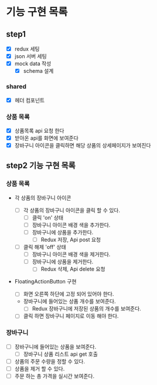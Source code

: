 # 기능 구현 목록

## step1

- [x] redux 세팅
- [x] json 서버 세팅
- [x] mock data 작성
  - [x] schema 설계

### shared

- [x] 헤더 컴포넌트

### 상품 목록

- [x] 상품목록 api 요청 한다
- [x] 받아온 api를 화면에 보여준다
- [x] 장바구니 아이콘을 클릭하면 해당 상품의 상세페이지가 보여진다

## step2 기능 구현 목록

### 상품 목록

- 각 상품의 장바구니 아이콘

  - [ ] 각 상품의 장바구니 아이콘을 클릭 할 수 있다.
    - [ ] 클릭 'on' 상태
    - [ ] 장바구니 아이콘 배경 색을 추가한다.
    - [ ] 장바구니에 상품을 추가한다.
      - [ ] Redux 저장, Api post 요청
  - [ ] 클릭 해제 'off' 상태
    - [ ] 장바구니 아이콘 배경 색을 제거한다.
    - [ ] 장바구니에 상품을 제거한다.
      - [ ] Redux 삭제, Api delete 요청

- FloatingActionButton 구현
  - [ ] 화면 오른쪽 하단에 고정 되어 있어야 한다.
  - 장바구니에 들어있는 상품 개수를 보여준다.
    - [ ] Redux 장바구니에 저장된 상품의 개수를 보여준다.
  - [ ] 클릭 하면 장바구니 페이지로 이동 해야 한다.

### 장바구니

- [ ] 장바구니에 들어있는 상품을 보여준다.
  - [ ] 장바구니 상품 리스트 api get 호출
- [ ] 상품의 주문 수량을 정할 수 있다.
- [ ] 상품을 제거 할 수 있다.
- [ ] 주문 하는 총 가격을 실시간 보여준다.
